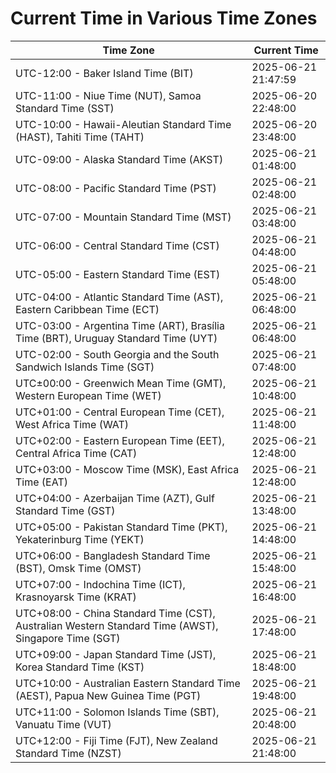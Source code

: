 # Current Time in Various Time Zones

| Time Zone | Current Time |
|-----------|--------------|
| UTC-12:00 - Baker Island Time (BIT) | 2025-06-21 21:47:59 |
| UTC-11:00 - Niue Time (NUT), Samoa Standard Time (SST) | 2025-06-20 22:48:00 |
| UTC-10:00 - Hawaii-Aleutian Standard Time (HAST), Tahiti Time (TAHT) | 2025-06-20 23:48:00 |
| UTC-09:00 - Alaska Standard Time (AKST) | 2025-06-21 01:48:00 |
| UTC-08:00 - Pacific Standard Time (PST) | 2025-06-21 02:48:00 |
| UTC-07:00 - Mountain Standard Time (MST) | 2025-06-21 03:48:00 |
| UTC-06:00 - Central Standard Time (CST) | 2025-06-21 04:48:00 |
| UTC-05:00 - Eastern Standard Time (EST) | 2025-06-21 05:48:00 |
| UTC-04:00 - Atlantic Standard Time (AST), Eastern Caribbean Time (ECT) | 2025-06-21 06:48:00 |
| UTC-03:00 - Argentina Time (ART), Brasília Time (BRT), Uruguay Standard Time (UYT) | 2025-06-21 06:48:00 |
| UTC-02:00 - South Georgia and the South Sandwich Islands Time (SGT) | 2025-06-21 07:48:00 |
| UTC±00:00 - Greenwich Mean Time (GMT), Western European Time (WET) | 2025-06-21 10:48:00 |
| UTC+01:00 - Central European Time (CET), West Africa Time (WAT) | 2025-06-21 11:48:00 |
| UTC+02:00 - Eastern European Time (EET), Central Africa Time (CAT) | 2025-06-21 12:48:00 |
| UTC+03:00 - Moscow Time (MSK), East Africa Time (EAT) | 2025-06-21 12:48:00 |
| UTC+04:00 - Azerbaijan Time (AZT), Gulf Standard Time (GST) | 2025-06-21 13:48:00 |
| UTC+05:00 - Pakistan Standard Time (PKT), Yekaterinburg Time (YEKT) | 2025-06-21 14:48:00 |
| UTC+06:00 - Bangladesh Standard Time (BST), Omsk Time (OMST) | 2025-06-21 15:48:00 |
| UTC+07:00 - Indochina Time (ICT), Krasnoyarsk Time (KRAT) | 2025-06-21 16:48:00 |
| UTC+08:00 - China Standard Time (CST), Australian Western Standard Time (AWST), Singapore Time (SGT) | 2025-06-21 17:48:00 |
| UTC+09:00 - Japan Standard Time (JST), Korea Standard Time (KST) | 2025-06-21 18:48:00 |
| UTC+10:00 - Australian Eastern Standard Time (AEST), Papua New Guinea Time (PGT) | 2025-06-21 19:48:00 |
| UTC+11:00 - Solomon Islands Time (SBT), Vanuatu Time (VUT) | 2025-06-21 20:48:00 |
| UTC+12:00 - Fiji Time (FJT), New Zealand Standard Time (NZST) | 2025-06-21 21:48:00 |
